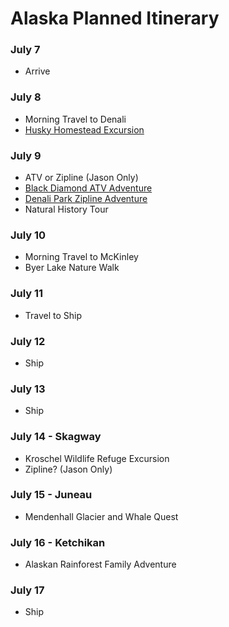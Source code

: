 # Alaska Planned Itinerary

### **July 7**
- Arrive

### **July 8**
- Morning Travel to Denali
- [Husky Homestead Excursion](https://book.princess.com/excursions/ldxDetails.page?tourCode=8AK-DNP-310&portid=DNP&portdate=07082018)

### **July 9**
- ATV or Zipline (Jason Only)  
- [Black Diamond ATV Adventure](https://book.princess.com/excursions/ldxDetails.page?tourCode=8AK-DNP-500&portid=DNP&portdate=07092018) 
- [Denali Park Zipline Adventure](https://book.princess.com/excursions/ldxDetails.page?tourCode=8AK-DNP-400&portid=DNP&portdate=07092018)  
- Natural History Tour

### **July 10**
- Morning Travel to McKinley
- Byer Lake Nature Walk

### **July 11**
- Travel to Ship

### **July 12**
- Ship

### **July 13**
- Ship

### **July 14 - Skagway**
- Kroschel Wildlife Refuge Excursion
- Zipline? (Jason Only)

### **July 15 - Juneau**
- Mendenhall Glacier and Whale Quest

### **July 16 - Ketchikan**
- Alaskan Rainforest Family Adventure

### **July 17**
- Ship
